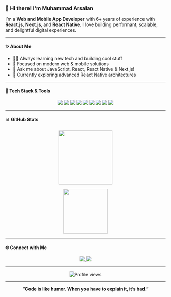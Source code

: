 ### 👋 Hi there! I'm Muhammad Arsalan

I’m a **Web and Mobile App Developer** with 6+ years of experience with **React.js**, **Next.js**, and **React Native**. I love building performant, scalable, and delightful digital experiences.

---

#### ✨ About Me

- 🧑‍💻 Always learning new tech and building cool stuff
- 🚀 Focused on modern web & mobile solutions
- 💬 Ask me about JavaScript, React, React Native & Next.js!
- 🌱 Currently exploring advanced React Native architectures

---

#### 🚀 Tech Stack & Tools

<p align="center">
  <img src="https://img.shields.io/badge/React-20232A?style=for-the-badge&logo=react&logoColor=61DAFB"/>
  <img src="https://img.shields.io/badge/Next.js-000?style=for-the-badge&logo=nextdotjs&logoColor=fff"/>
  <img src="https://img.shields.io/badge/React_Native-20232A?style=for-the-badge&logo=react&logoColor=61DAFB"/>
  <img src="https://img.shields.io/badge/JavaScript-F7DF1E?style=for-the-badge&logo=javascript&logoColor=black"/>
  <img src="https://img.shields.io/badge/TypeScript-3178C6?style=for-the-badge&logo=typescript&logoColor=fff"/>
  <img src="https://img.shields.io/badge/Node.js-339933?style=for-the-badge&logo=nodedotjs&logoColor=fff"/>
  <img src="https://img.shields.io/badge/Expo-000020?style=for-the-badge&logo=expo&logoColor=white"/>
  <img src="https://img.shields.io/badge/Redux-593D88?style=for-the-badge&logo=redux&logoColor=white"/>
  <img src="https://img.shields.io/badge/Firebase-FFCA28?style=for-the-badge&logo=firebase&logoColor=black"/>
</p>

---

#### 📊 GitHub Stats

<p align="center">
  <img src="https://github-readme-streak-stats.herokuapp.com/?user=maramzan&theme=radical" height="170"/>
</p>
<p align="center">
  <img src="https://github-readme-stats.vercel.app/api/top-langs/?username=maramzan&layout=compact&theme=radical" height="140"/>
</p>

---

#### 🌐 Connect with Me

<p align="center">
  <a href="https://www.linkedin.com/in/arsalan811/" target="_blank">
    <img src="https://img.shields.io/badge/LinkedIn-0A66C2?style=for-the-badge&logo=linkedin&logoColor=white"/>
  </a>
  <a href="mailto:arsalan.ramzan811@example.com" target="_blank">
    <img src="https://img.shields.io/badge/Email-D14836?style=for-the-badge&logo=gmail&logoColor=white"/>
  </a>
</p>

---

<p align="center">
  <img src="https://komarev.com/ghpvc/?username=maramzan&style=flat-square&color=brightgreen" alt="Profile views"/>
</p>

---

<p align="center"> 
  <b>“Code is like humor. When you have to explain it, it’s bad.”</b> 
</p>

<!-- Feel free to replace social/email links above with your own! -->
